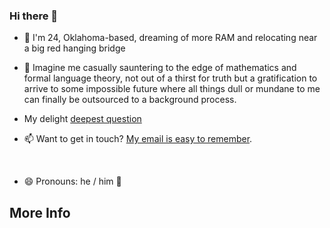 ### Hi there 👋

- 🔭 I'm 24, Oklahoma-based, dreaming of more RAM and relocating near a big red hanging bridge
- 👯 Imagine me casually sauntering to the edge of mathematics and formal language theory, not out of a thirst for truth but a gratification to arrive to some impossible future where all things dull or mundane to me can finally be outsourced to a background process.

- My delight [deepest question](https://claycurry.com/#interests) 
- 📫 Want to get in touch? [My email is easy to remember](mailto:me@claycurry.com).
<br>

- 😄 Pronouns: he / him 🌈

## More Info
[^1]: [Encyclopedia of Math](https://encyclopediaofmath.org/) \
[^2]: [B3 JIT Compiler](https://webkit.org/blog/5852/introducing-the-b3-jit-compiler/)
  
